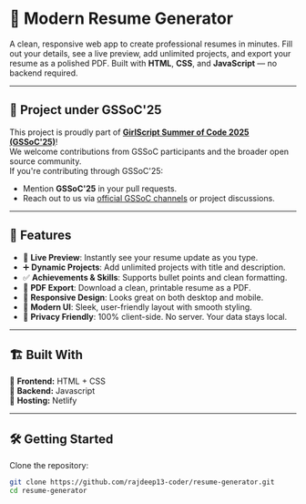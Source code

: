 # 📝 Modern Resume Generator

A clean, responsive web app to create professional resumes in minutes. Fill out your details, see a live preview, add unlimited projects, and export your resume as a polished PDF. Built with **HTML**, **CSS**, and **JavaScript** — no backend required.

---

## 🚀 Project under GSSoC'25

This project is proudly part of **[GirlScript Summer of Code 2025 (GSSoC'25)](https://gssoc.girlscript.tech/)**!  
We welcome contributions from GSSoC participants and the broader open source community.  
If you're contributing through GSSoC'25:
- Mention **GSSoC'25** in your pull requests.
- Reach out to us via [official GSSoC channels](https://gssoc.girlscript.tech/) or project discussions.

---

## 🚀 Features

- 🔄 **Live Preview**: Instantly see your resume update as you type.
- ➕ **Dynamic Projects**: Add unlimited projects with title and description.
- ✅ **Achievements & Skills**: Supports bullet points and clean formatting.
- 📄 **PDF Export**: Download a clean, printable resume as a PDF.
- 📱 **Responsive Design**: Looks great on both desktop and mobile.
- 🧼 **Modern UI**: Sleek, user-friendly layout with smooth styling.
- 🔐 **Privacy Friendly**: 100% client-side. No server. Your data stays local.
---

## 🏗️ Built With  
🔹 **Frontend:** HTML + CSS   
🔹 **Backend:** Javascript  
🔹 **Hosting:** Netlify  

---
## 🛠️ Getting Started

Clone the repository:

```bash
git clone https://github.com/rajdeep13-coder/resume-generator.git
cd resume-generator
